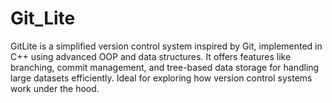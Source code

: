 # Git_Lite
GitLite is a simplified version control system inspired by Git, implemented in C++ using advanced OOP and data structures. It offers features like branching, commit management, and tree-based data storage for handling large datasets efficiently. Ideal for exploring how version control systems work under the hood.
